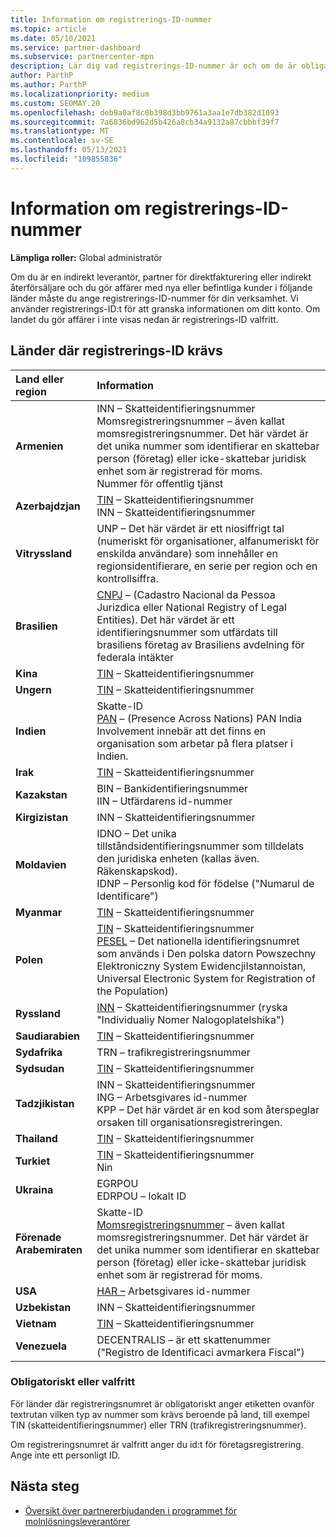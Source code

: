 ```yaml
---
title: Information om registrerings-ID-nummer
ms.topic: article
ms.date: 05/10/2021
ms.service: partner-dashboard
ms.subservice: partnercenter-mpn
description: Lär dig vad registrerings-ID-nummer är och om de är obligatoriska för ditt land.
author: ParthP
ms.author: ParthP
ms.localizationpriority: medium
ms.custom: SEOMAY.20
ms.openlocfilehash: deb9a0af8c0b398d3bb9761a3aa1e7db382d1093
ms.sourcegitcommit: 7a6836bd962d5b426a8cb34a9132a87cbbbf39f7
ms.translationtype: MT
ms.contentlocale: sv-SE
ms.lasthandoff: 05/13/2021
ms.locfileid: "109855836"
---
```

# <a name="registration-id-number-information"></a>Information om registrerings-ID-nummer

**Lämpliga roller:** Global administratör
 
Om du är en indirekt leverantör, partner för direktfakturering eller indirekt återförsäljare och du gör affärer med nya eller befintliga kunder i följande länder måste du ange registrerings-ID-nummer för din verksamhet. Vi använder registrerings-ID:t för att granska informationen om ditt konto. Om landet du gör affärer i inte visas nedan är registrerings-ID valfritt.

## <a name="countries-where-registration-id-is-required"></a>Länder där registrerings-ID krävs

| **Land eller region** | **Information** |
|:--|:--|
| **Armenien** | INN – Skatteidentifieringsnummer<br>Momsregistreringsnummer – även kallat momsregistreringsnummer. Det här värdet är det unika nummer som identifierar en skattebar person (företag) eller icke-skattebar juridisk enhet som är registrerad för moms.<br>Nummer för offentlig tjänst |
| **Azerbajdzjan**  | [TIN](http://www.oecd.org/tax/automatic-exchange/crs-implementation-and-assistance/tax-identification-numbers/Azerbaijan-TIN.pdf) – Skatteidentifieringsnummer<br>INN – Skatteidentifieringsnummer |
| **Vitryssland**  | UNP – Det här värdet är ett niosiffrigt tal (numeriskt för organisationer, alfanumeriskt för enskilda användare) som innehåller en regionsidentifierare, en serie per region och en kontrollsiffra. |
|**Brasilien** | [CNPJ](http://www.oecd.org/tax/automatic-exchange/crs-implementation-and-assistance/tax-identification-numbers/Brazil-TIN.pdf) – (Cadastro Nacional da Pessoa Jurizdica eller National Registry of Legal Entities). Det här värdet är ett identifieringsnummer som utfärdats till brasiliens företag av Brasiliens avdelning för federala intäkter  |
| **Kina** | [TIN](http://www.oecd.org/tax/automatic-exchange/crs-implementation-and-assistance/tax-identification-numbers/China-TIN.pdf) – Skatteidentifieringsnummer |
| **Ungern**  | [TIN](http://www.oecd.org/tax/automatic-exchange/crs-implementation-and-assistance/tax-identification-numbers/Hungary-TIN.pdf) – Skatteidentifieringsnummer |
| **Indien** | Skatte-ID<br>[PAN](http://www.oecd.org/tax/automatic-exchange/crs-implementation-and-assistance/tax-identification-numbers/India-TIN.pdf) – (Presence Across Nations) PAN India Involvement innebär att det finns en organisation som arbetar på flera platser i Indien. |
| **Irak** | [TIN](http://www.oecd.org/tax/automatic-exchange/crs-implementation-and-assistance/tax-identification-numbers/) – Skatteidentifieringsnummer |
| **Kazakstan**  | BIN – Bankidentifieringsnummer<br>IIN – Utfärdarens id-nummer |
| **Kirgizistan**  | INN – Skatteidentifieringsnummer |
| **Moldavien**  | IDNO – Det unika tillståndsidentifieringsnummer som tilldelats den juridiska enheten (kallas även. Räkenskapskod).<br>IDNP – Personlig kod för födelse ("Numarul de Identificare") |
| **Myanmar** | [TIN](http://www.oecd.org/tax/automatic-exchange/crs-implementation-and-assistance/tax-identification-numbers/) – Skatteidentifieringsnummer |
| **Polen**  | [TIN](http://www.oecd.org/tax/automatic-exchange/crs-implementation-and-assistance/tax-identification-numbers/Poland-TIN.pdf) – Skatteidentifieringsnummer<br>[PESEL](http://www.oecd.org/tax/automatic-exchange/crs-implementation-and-assistance/tax-identification-numbers/Poland-TIN.pdf) – Det nationella identifieringsnumret som används i Den polska datorn Powszechny Elektroniczny System EwidencjiIstannoistan, Universal Electronic System for Registration of the Population) |
| **Ryssland**  | [INN](http://www.oecd.org/tax/automatic-exchange/crs-implementation-and-assistance/tax-identification-numbers/Russia-TIN.pdf) – Skatteidentifieringsnummer (ryska "Individualiy Nomer Nalogoplatelshika") | 
| **Saudiarabien** | [TIN](http://www.oecd.org/tax/automatic-exchange/crs-implementation-and-assistance/tax-identification-numbers/Saudi-Arabia-TIN.pdf) – Skatteidentifieringsnummer |
| **Sydafrika** | TRN – trafikregistreringsnummer |
| **Sydsudan** | [TIN](http://www.oecd.org/tax/automatic-exchange/crs-implementation-and-assistance/tax-identification-numbers/) – Skatteidentifieringsnummer |
| **Tadzjikistan**  | INN – Skatteidentifieringsnummer<br>ING – Arbetsgivares id-nummer<br>KPP – Det här värdet är en kod som återspeglar orsaken till organisationsregistreringen. |
| **Thailand** | [TIN](http://www.oecd.org/tax/automatic-exchange/crs-implementation-and-assistance/tax-identification-numbers/) – Skatteidentifieringsnummer |
| **Turkiet** | [TIN](http://www.oecd.org/tax/automatic-exchange/crs-implementation-and-assistance/tax-identification-numbers/Turkey-TIN.pdf) – Skatteidentifieringsnummer<br>Nin |
| **Ukraina**  | EGRPOU<br>EDRPOU – lokalt ID |
| **Förenade Arabemiraten** | Skatte-ID<br>[Momsregistreringsnummer](http://www.oecd.org/tax/automatic-exchange/crs-implementation-and-assistance/tax-identification-numbers/UAE-TIN.pdf) – även kallat momsregistreringsnummer. Det här värdet är det unika nummer som identifierar en skattebar person (företag) eller icke-skattebar juridisk enhet som är registrerad för moms. |
| **USA** | [HAR –](https://irs.ein-forms-gov.com/?keyword=employer%20identification%20number&source=Google&network=o&device=c&devicemodel=&mobile=&adposition%5d&targetid=kwd-81501461534755:loc-190&msclkid=458d3159f6051392f5286e8e75ed79ce) Arbetsgivares id-nummer |
| **Uzbekistan**  | INN – Skatteidentifieringsnummer |
| **Vietnam** | [TIN](http://www.oecd.org/tax/automatic-exchange/crs-implementation-and-assistance/tax-identification-numbers/) – Skatteidentifieringsnummer |
| **Venezuela** | DECENTRALIS – är ett skattenummer ("Registro de Identificaci avmarkera Fiscal") |  

### <a name="mandatory-or-optional"></a>Obligatoriskt eller valfritt
 
För länder där registreringsnumret är obligatoriskt anger etiketten ovanför textrutan vilken typ av nummer som krävs beroende på land, till exempel TIN (skatteidentifieringsnummer) eller TRN (trafikregistreringsnummer).

Om registreringsnumret är valfritt anger du id:t för företagsregistrering. Ange inte ett personligt ID.

## <a name="next-steps"></a>Nästa steg

- [Översikt över partnererbjudanden i programmet för molnlösningsleverantörer](csp-offers.md)
